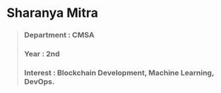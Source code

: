 # Sharanya Mitra
  >### Department : CMSA
  >### Year : 2nd
  >### Interest : Blockchain Development, Machine Learning, DevOps.
